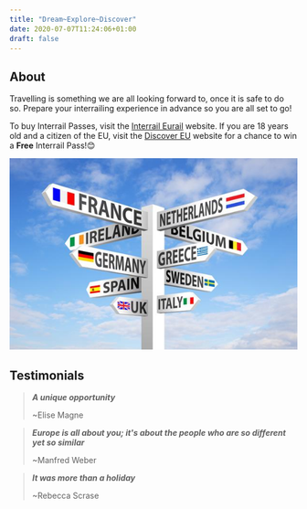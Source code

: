 ```yaml
---
title: "Dream~Explore~Discover"
date: 2020-07-07T11:24:06+01:00
draft: false
---
```

## About  

Travelling is something we are all looking forward to, once it is safe to do so. Prepare your interrailing experience in advance so you are all set to go!

To buy Interrail Passes, visit the [Interrail Eurail](https://www.interrail.eu/en/interrail-passes) website. If you are 18 years old and a citizen of the EU, visit the [Discover EU](https://www.interrail.eu/en/interrail-passes/what-is-discovereu) website for a chance to win a **Free** Interrail Pass!😊

![Destinations](discover.jpg)

## Testimonials

>***A unique opportunity***
>
>~Elise Magne

>***Europe is all about you; it's about the people who are so different yet so similar***
>
>~Manfred Weber

>***It was more than a holiday***
>
>~Rebecca Scrase



